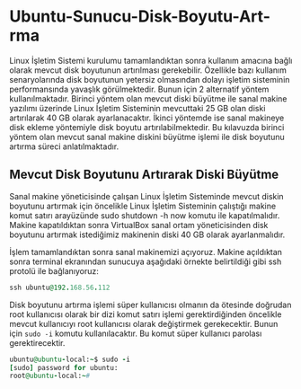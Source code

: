 # Ubuntu-Sunucu-Disk-Boyutu-Art-rma
Linux İşletim Sistemi kurulumu tamamlandıktan sonra kullanım amacına bağlı olarak mevcut disk boyutunun artırılması gerekebilir. Özellikle bazı kullanım senaryolarında disk boyutunun yetersiz olmasından dolayı işletim sisteminin performansında yavaşlık görülmektedir. Bunun için 2 alternatif yöntem kullanılmaktadır. Birinci yöntem olan mevcut diski büyütme ile sanal makine yazılımı üzerinde Linux İşletim Sisteminin mevcuttaki 25 GB olan diski artırılarak 40 GB olarak ayarlanacaktır. İkinci yöntemde ise sanal makineye disk ekleme yöntemiyle disk boyutu artırılabilmektedir. Bu kılavuzda birinci yöntem olan mevcut sanal makine diskini büyütme işlemi ile disk boyutunu artırma süreci anlatılmaktadır.

## Mevcut Disk Boyutunu Artırarak Diski Büyütme
Sanal makine yöneticisinde çalışan Linux İşletim Sisteminde mevcut diskin boyutunu artırmak için öncelikle Linux İşletim Sisteminin çalıştığı makine komut satırı arayüzünde sudo shutdown -h now komutu ile kapatılmalıdır. Makine kapatıldıktan sonra VirtualBox sanal ortam yöneticisinden disk boyutunu artırmak istediğimiz makinenin diski 40 GB olarak ayarlanmalıdır. 

İşlem tamamlandıktan sonra sanal makinemizi açıyoruz. Makine açıldıktan sonra terminal ekranından sunucuya aşağıdaki örnekte belirtildiği gibi ssh protolü ile bağlanıyoruz:
```ruby
ssh ubuntu@192.168.56.112
```

Disk boyutunu artırma işlemi süper kullanıcısı olmanın da ötesinde doğrudan root kullanıcısı olarak bir dizi komut satırı işlemi gerektirdiğinden öncelikle mevcut kullanıcıyı root kullanıcısı olarak değiştirmek gerekecektir. Bunun için `sudo -i` komutu kullanılacaktır. Bu komut süper kullanıcı parolası gerektirecektir.
```ruby
ubuntu@ubuntu-local:~$ sudo -i
[sudo] password for ubuntu:
root@ubuntu-local:~#
```
